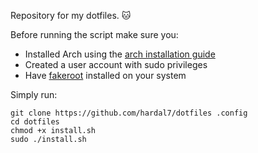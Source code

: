 Repository for my dotfiles. 🐱


Before running the script make sure you:
- Installed Arch using the [arch installation guide](https://wiki.archlinux.org/title/Installation_guide)
- Created a user account with sudo privileges
- Have [fakeroot](https://archlinux.org/packages/core/x86_64/fakeroot) installed on your system

Simply run:

    git clone https://github.com/hardal7/dotfiles .config
    cd dotfiles
    chmod +x install.sh
    sudo ./install.sh

